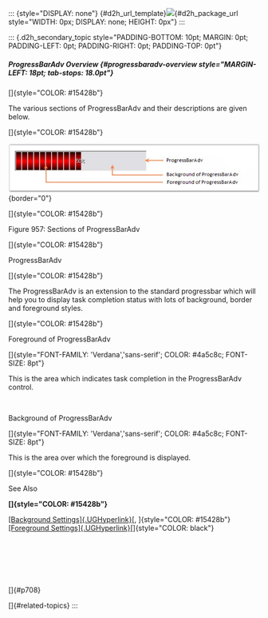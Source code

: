 ::: {style="DISPLAY: none"}
[](ms-xhelp:///?Id=d2h_url_template){#d2h_url_template}![](!package_url!){#d2h_package_url style="WIDTH: 0px; DISPLAY: none; HEIGHT: 0px"}
:::

::: {.d2h_secondary_topic style="PADDING-BOTTOM: 10pt; MARGIN: 0pt; PADDING-LEFT: 0pt; PADDING-RIGHT: 0pt; PADDING-TOP: 0pt"}
##### ProgressBarAdv Overview {#progressbaradv-overview style="MARGIN-LEFT: 18pt; tab-stops: 18.0pt"}

[]{style="COLOR: #15428b"} 

The various sections of ProgressBarAdv and their descriptions are given below.

[]{style="COLOR: #15428b"} 

![](ImagesExt/image76_941.jpg){border="0"}

[]{style="COLOR: #15428b"} 

Figure 957: Sections of ProgressBarAdv

[]{style="COLOR: #15428b"} 

ProgressBarAdv

[]{style="COLOR: #15428b"} 

The ProgressBarAdv is an extension to the standard progressbar which will help you to display task completion status with lots of background, border and foreground styles.

[]{style="COLOR: #15428b"} 

Foreground of ProgressBarAdv

[]{style="FONT-FAMILY: 'Verdana','sans-serif'; COLOR: #4a5c8c; FONT-SIZE: 8pt"} 

This is the area which indicates task completion in the ProgressBarAdv control.

 

Background of ProgressBarAdv

[]{style="FONT-FAMILY: 'Verdana','sans-serif'; COLOR: #4a5c8c; FONT-SIZE: 8pt"} 

This is the area over which the foreground is displayed.

[]{style="COLOR: #15428b"} 

See Also

**[]{style="COLOR: #15428b"}** 

[[Background Settings]{.UGHyperlink}](../../../../../../../../Documents%20and%20Settings/sylviap/Desktop/Tools%20-%20Part%202.docx#_Background_Settings)[, ]{style="COLOR: #15428b"}[[Foreground Settings]{.UGHyperlink}](../../../../../../../../Documents%20and%20Settings/sylviap/Desktop/Tools%20-%20Part%202.docx#_Foreground_Settings)[]{style="COLOR: black"}

 

 

 

[]{#p708} 

[]{#related-topics}
:::
